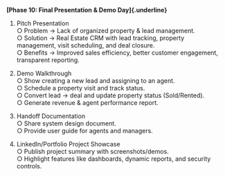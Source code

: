 **[Phase 10: Final Presentation & Demo Day]{.underline}**

1.  Pitch Presentation\
    ○ Problem → Lack of organized property & lead management.\
    ○ Solution → Real Estate CRM with lead tracking, property
    management, visit scheduling, and deal closure.\
    ○ Benefits → Improved sales efficiency, better customer engagement,
    transparent reporting.

2.  Demo Walkthrough\
    ○ Show creating a new lead and assigning to an agent.\
    ○ Schedule a property visit and track status.\
    ○ Convert lead → deal and update property status (Sold/Rented).\
    ○ Generate revenue & agent performance report.

3.  Handoff Documentation\
    ○ Share system design document.\
    ○ Provide user guide for agents and managers.

4.  LinkedIn/Portfolio Project Showcase\
    ○ Publish project summary with screenshots/demos.\
    ○ Highlight features like dashboards, dynamic reports, and security
    controls.
